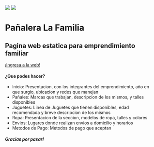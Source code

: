 <img src="https://user-images.githubusercontent.com/74736159/158622327-534aac31-55f6-4ad7-a160-e30e6d05ae1f.png"/>
<img src="https://user-images.githubusercontent.com/74736159/158622492-b022731c-4174-4021-91bb-370d23711c75.png"/>

<h1>Pañalera La Familia</h1>

<h2>Pagina web estatica para emprendimiento familiar</h2>
<a href="https://panaleralafamilia.netlify.app/">¡Ingresa a la web!</a>

<h4>¿Que podes hacer?</h4>
<ul>
  <li> Inicio: Presentacion, con los integrantes del emprendimiento, año en que surgio, ubicacion y redes que manejan </li>
  <li> Pañales: Marcas que trabajan, descripcion de los mismos, y talles disponibles</li>
  <li> Juguetes: Linea de Juguetes que tienen disponibles, edad recomendada y breve descripcion de los mismos</li>
  <li> Ropa: Presentacion de la seccion, modelos de ropa, talles y colores </li>
  <li> Envios: Lugares donde realizan envios a domicilio y horarios </li>
  <li> Metodos de Pago: Metodos de pago que aceptan</li>
</ul>

<h5>Gracias por pasar!</h5>
